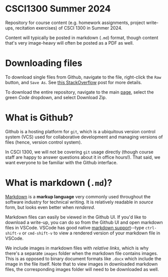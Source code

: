 # CSCI1300 Summer 2024
Repository for course content (e.g. homework assignments, project write-ups, recitation exercises) of CSCI 1300 in Summer 2024.

Content will typically be posted in markdown (`.md`) format, though content that's very image-heavy will often be posted as a PDF as well.

# Downloading files
To download single files from Github, navigate to the file, right-click the `Raw` button, and `Save As`. See [this StackOverflow](https://stackoverflow.com/questions/4604663/download-single-files-from-github) post for more details.

To download the entire repository, navigate to the main [page](https://github.com/amitrege/CSCI1300-2024-public), select the green *Code* dropdown, and select Download Zip.

# What is Github?
Github is a hosting platform for `git`, which is a ubiquitous version control system (VCS) used for collaborative development and managing versions of files (hence, version control system). 

In CSCI 1300, we will not be covering `git` usage directly (though course staff are happy to answer questions about it in office hours!). That said, we want everyone to be familiar with the Github interface.

# What is markdown (`.md`)?
[Markdown](https://en.wikipedia.org/wiki/Markdown) is a **markup language** very commonly used throughout the software industry for technical writing. It is relatively readable in *source* form, but looks even better when *rendered*.

Markdown files can easily be viewed in the Github UI. If you'd like to download a write-up, you can do so from the Github UI and open markdown files in VSCode. VSCode has good native [markdown support](https://code.visualstudio.com/docs/languages/markdown)--type `ctrl-shift-v` or `cmd-shift-v` to view a rendered version of your markdown file in VSCode.

We include images in markdown files with *relative links*, which is why there's a separate `images` folder when the markdown file contains images. This is as opposed to binary document formats like `.docx` which include the image in the file itself. Note that to view images in downloaded markdown files, the corresponding images folder will need to be downloaded as well.
